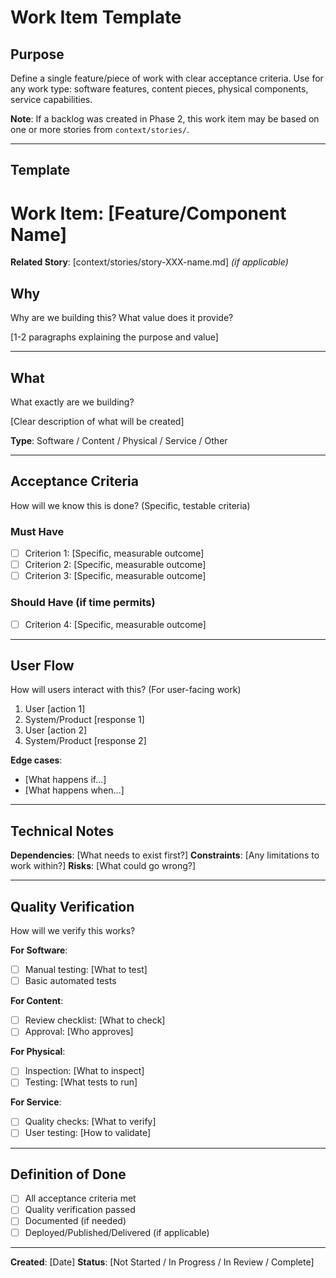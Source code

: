 # Work Item Template

## Purpose
Define a single feature/piece of work with clear acceptance criteria.
Use for any work type: software features, content pieces, physical components, service capabilities.

**Note**: If a backlog was created in Phase 2, this work item may be based on one or more stories from `context/stories/`.

---

## Template

# Work Item: [Feature/Component Name]

**Related Story**: [context/stories/story-XXX-name.md] *(if applicable)*

## Why
Why are we building this? What value does it provide?

[1-2 paragraphs explaining the purpose and value]

---

## What
What exactly are we building?

[Clear description of what will be created]

**Type**: Software / Content / Physical / Service / Other

---

## Acceptance Criteria
How will we know this is done? (Specific, testable criteria)

### Must Have
- [ ] Criterion 1: [Specific, measurable outcome]
- [ ] Criterion 2: [Specific, measurable outcome]
- [ ] Criterion 3: [Specific, measurable outcome]

### Should Have (if time permits)
- [ ] Criterion 4: [Specific, measurable outcome]

---

## User Flow
How will users interact with this? (For user-facing work)

1. User [action 1]
2. System/Product [response 1]
3. User [action 2]
4. System/Product [response 2]

**Edge cases**:
- [What happens if...]
- [What happens when...]

---

## Technical Notes

**Dependencies**: [What needs to exist first?]
**Constraints**: [Any limitations to work within?]
**Risks**: [What could go wrong?]

---

## Quality Verification
How will we verify this works?

**For Software**:
- [ ] Manual testing: [What to test]
- [ ] Basic automated tests

**For Content**:
- [ ] Review checklist: [What to check]
- [ ] Approval: [Who approves]

**For Physical**:
- [ ] Inspection: [What to inspect]
- [ ] Testing: [What tests to run]

**For Service**:
- [ ] Quality checks: [What to verify]
- [ ] User testing: [How to validate]

---

## Definition of Done

- [ ] All acceptance criteria met
- [ ] Quality verification passed
- [ ] Documented (if needed)
- [ ] Deployed/Published/Delivered (if applicable)

---

**Created**: [Date]
**Status**: [Not Started / In Progress / In Review / Complete]
